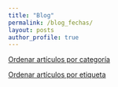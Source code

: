 ```yaml
---
title: "Blog"
permalink: /blog_fechas/
layout: posts
author_profile: true
---
```


[Ordenar artículos por categoría](../blog)

[Ordenar artículos por etiqueta](../blog_etiquetas)

